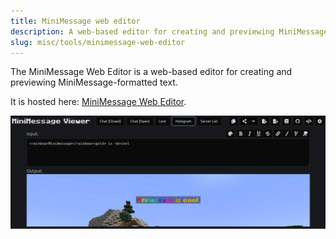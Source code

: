 ```yaml
---
title: MiniMessage web editor
description: A web-based editor for creating and previewing MiniMessage-formatted text.
slug: misc/tools/minimessage-web-editor
---
```


The MiniMessage Web Editor is a web-based editor for creating and previewing MiniMessage-formatted text.


It is hosted here: [MiniMessage Web Editor](https://webui.advntr.dev/).

![Image of adventure webui](./assets/adventure-webui.png)
